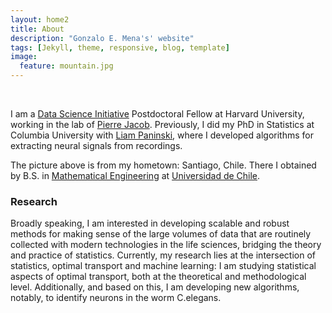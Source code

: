 ```yaml
---
layout: home2
title: About
description: "Gonzalo E. Mena's' website"
tags: [Jekyll, theme, responsive, blog, template]
image:
  feature: mountain.jpg
---
```

<br>

I am a [Data Science Initiative](https://datascience.harvard.edu/) Postdoctoral Fellow at Harvard University, working in the lab of [Pierre Jacob](https://sites.google.com/site/pierrejacob/?pli=1&authuser=1). Previously, I did my PhD in Statistics at Columbia University with [Liam Paninski](http://www.stat.columbia.edu/~liam/), where I developed algorithms for extracting neural signals from recordings.

The picture above is from my hometown: Santiago, Chile. There I obtained by B.S. in [Mathematical Engineering](http://www.dim.uchile.cl/) at [Universidad de Chile](http://www.uchile.cl).


### Research

Broadly speaking, I am interested in developing scalable and robust methods for making sense of the large volumes of data that are routinely collected with modern technologies in the life sciences, bridging the theory and practice of statistics. Currently, my research lies at the intersection of statistics, optimal transport and machine learning: I am studying statistical aspects of optimal transport, both at the theoretical and methodological level. Additionally, and based on this, I am developing new algorithms, notably, to identify neurons in the worm C.elegans.
